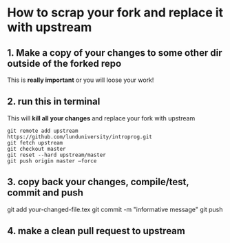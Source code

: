 # How to scrap your fork and replace it with upstream

## 1. Make a copy of your changes to some other dir outside of the forked repo
This is **really important** or you will loose your work!

## 2. run this in terminal
This will **kill all your changes** and replace your fork with upstream

    git remote add upstream https://github.com/lunduniversity/introprog.git
    git fetch upstream
    git checkout master
    git reset --hard upstream/master  
    git push origin master —force
    
## 3. copy back your changes, compile/test, commit and push

   git add your-changed-file.tex
   git commit -m "informative message"
   git push
   
## 4. make a clean pull request to upstream

